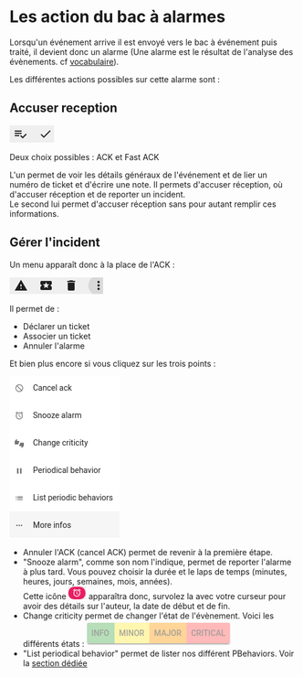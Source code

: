 # Les action du bac à alarmes

Lorsqu'un événement arrive il est envoyé vers le bac à événement puis traité, il devient donc un alarme (Une alarme est le résultat de l'analyse des évènements. cf [vocabulaire](../../vocabulaire/index.md)).  

Les différentes actions possibles sur cette alarme sont :  


## Accuser reception

![ack](img/ack.png)  

Deux choix possibles : ACK et Fast ACK

L'un permet de voir les détails généraux de l'événement et de lier un numéro de ticket et d'écrire une note. Il permets d'accuser réception, où d'accuser réception et de reporter un incident.  
Le second lui permet d'accuser réception sans pour autant remplir ces informations.  

## Gérer l'incident

Un menu apparaît donc à la place de l'ACK : 

![menu2](img/menu2.png)  

Il permet de :

- Déclarer un ticket
- Associer un ticket
- Annuler l'alarme
 
Et bien plus encore si vous cliquez sur les trois points :

![menu3](img/menu3.png)  

- Annuler l'ACK (cancel ACK) permet de revenir à la première étape.
- "Snooze alarm", comme son nom l'indique, permet de reporter l'alarme à plus tard. Vous pouvez choisir la durée et le laps de temps (minutes, heures, jours, semaines, mois, années).  
Cette icône ![snooze](img/snooze.png) apparaîtra donc, survolez la avec votre curseur pour avoir des détails sur l'auteur, la date de début et de fin.  
- Change criticity permet de changer l'état de l'évènement. Voici les différents états :  ![state](img/state.png)   
- "List periodical behavior" permet de lister nos différent PBehaviors. Voir la [section dédiée](Les-PBehaviors.md)  